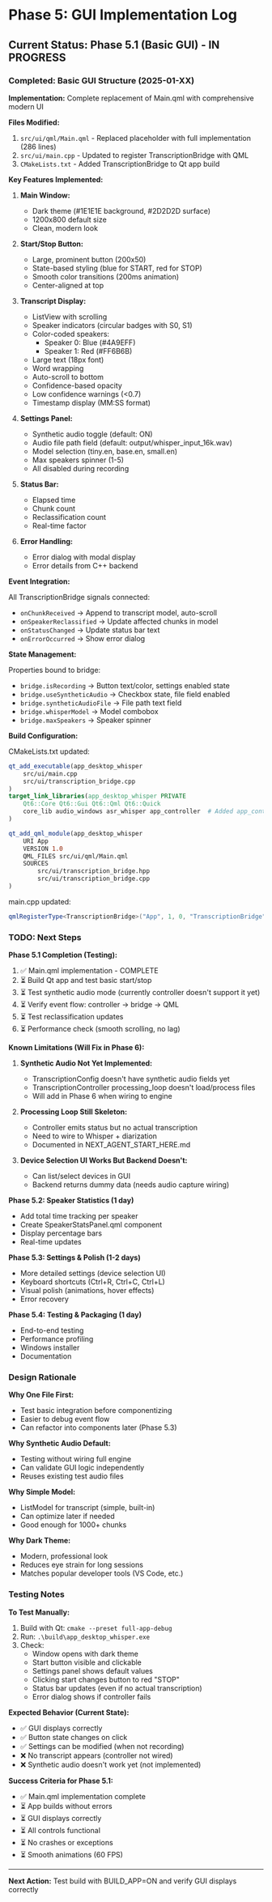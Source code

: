 # Phase 5: GUI Implementation Log

## Current Status: Phase 5.1 (Basic GUI) - IN PROGRESS

### Completed: Basic GUI Structure (2025-01-XX)

**Implementation:** Complete replacement of Main.qml with comprehensive modern UI

**Files Modified:**
1. `src/ui/qml/Main.qml` - Replaced placeholder with full implementation (286 lines)
2. `src/ui/main.cpp` - Updated to register TranscriptionBridge with QML
3. `CMakeLists.txt` - Added TranscriptionBridge to Qt app build

**Key Features Implemented:**

1. **Main Window:**
   - Dark theme (#1E1E1E background, #2D2D2D surface)
   - 1200x800 default size
   - Clean, modern look

2. **Start/Stop Button:**
   - Large, prominent button (200x50)
   - State-based styling (blue for START, red for STOP)
   - Smooth color transitions (200ms animation)
   - Center-aligned at top

3. **Transcript Display:**
   - ListView with scrolling
   - Speaker indicators (circular badges with S0, S1)
   - Color-coded speakers:
     - Speaker 0: Blue (#4A9EFF)
     - Speaker 1: Red (#FF6B6B)
   - Large text (18px font)
   - Word wrapping
   - Auto-scroll to bottom
   - Confidence-based opacity
   - Low confidence warnings (<0.7)
   - Timestamp display (MM:SS format)

4. **Settings Panel:**
   - Synthetic audio toggle (default: ON)
   - Audio file path field (default: output/whisper_input_16k.wav)
   - Model selection (tiny.en, base.en, small.en)
   - Max speakers spinner (1-5)
   - All disabled during recording

5. **Status Bar:**
   - Elapsed time
   - Chunk count
   - Reclassification count
   - Real-time factor

6. **Error Handling:**
   - Error dialog with modal display
   - Error details from C++ backend

**Event Integration:**

All TranscriptionBridge signals connected:
- `onChunkReceived` → Append to transcript model, auto-scroll
- `onSpeakerReclassified` → Update affected chunks in model
- `onStatusChanged` → Update status bar text
- `onErrorOccurred` → Show error dialog

**State Management:**

Properties bound to bridge:
- `bridge.isRecording` → Button text/color, settings enabled state
- `bridge.useSyntheticAudio` → Checkbox state, file field enabled
- `bridge.syntheticAudioFile` → File path text field
- `bridge.whisperModel` → Model combobox
- `bridge.maxSpeakers` → Speaker spinner

**Build Configuration:**

CMakeLists.txt updated:
```cmake
qt_add_executable(app_desktop_whisper
    src/ui/main.cpp
    src/ui/transcription_bridge.cpp
)
target_link_libraries(app_desktop_whisper PRIVATE
    Qt6::Core Qt6::Gui Qt6::Qml Qt6::Quick
    core_lib audio_windows asr_whisper app_controller  # Added app_controller
)

qt_add_qml_module(app_desktop_whisper
    URI App
    VERSION 1.0
    QML_FILES src/ui/qml/Main.qml
    SOURCES
        src/ui/transcription_bridge.hpp
        src/ui/transcription_bridge.cpp
)
```

main.cpp updated:
```cpp
qmlRegisterType<TranscriptionBridge>("App", 1, 0, "TranscriptionBridge");
```

### TODO: Next Steps

**Phase 5.1 Completion (Testing):**
1. ✅ Main.qml implementation - COMPLETE
2. ⏳ Build Qt app and test basic start/stop
3. ⏳ Test synthetic audio mode (currently controller doesn't support it yet)
4. ⏳ Verify event flow: controller → bridge → QML
5. ⏳ Test reclassification updates
6. ⏳ Performance check (smooth scrolling, no lag)

**Known Limitations (Will Fix in Phase 6):**

1. **Synthetic Audio Not Yet Implemented:**
   - TranscriptionConfig doesn't have synthetic audio fields yet
   - TranscriptionController processing_loop doesn't load/process files
   - Will add in Phase 6 when wiring to engine

2. **Processing Loop Still Skeleton:**
   - Controller emits status but no actual transcription
   - Need to wire to Whisper + diarization
   - Documented in NEXT_AGENT_START_HERE.md

3. **Device Selection UI Works But Backend Doesn't:**
   - Can list/select devices in GUI
   - Backend returns dummy data (needs audio capture wiring)

**Phase 5.2: Speaker Statistics (1 day)**
- Add total time tracking per speaker
- Create SpeakerStatsPanel.qml component
- Display percentage bars
- Real-time updates

**Phase 5.3: Settings & Polish (1-2 days)**
- More detailed settings (device selection UI)
- Keyboard shortcuts (Ctrl+R, Ctrl+C, Ctrl+L)
- Visual polish (animations, hover effects)
- Error recovery

**Phase 5.4: Testing & Packaging (1 day)**
- End-to-end testing
- Performance profiling
- Windows installer
- Documentation

### Design Rationale

**Why One File First:**
- Test basic integration before componentizing
- Easier to debug event flow
- Can refactor into components later (Phase 5.3)

**Why Synthetic Audio Default:**
- Testing without wiring full engine
- Can validate GUI logic independently
- Reuses existing test audio files

**Why Simple Model:**
- ListModel for transcript (simple, built-in)
- Can optimize later if needed
- Good enough for 1000+ chunks

**Why Dark Theme:**
- Modern, professional look
- Reduces eye strain for long sessions
- Matches popular developer tools (VS Code, etc.)

### Testing Notes

**To Test Manually:**
1. Build with Qt: `cmake --preset full-app-debug`
2. Run: `.\build\app_desktop_whisper.exe`
3. Check:
   - Window opens with dark theme
   - Start button visible and clickable
   - Settings panel shows default values
   - Clicking start changes button to red "STOP"
   - Status bar updates (even if no actual transcription)
   - Error dialog shows if controller fails

**Expected Behavior (Current State):**
- ✅ GUI displays correctly
- ✅ Button state changes on click
- ✅ Settings can be modified (when not recording)
- ❌ No transcript appears (controller not wired)
- ❌ Synthetic audio doesn't work yet (not implemented)

**Success Criteria for Phase 5.1:**
- ✅ Main.qml implementation complete
- ⏳ App builds without errors
- ⏳ GUI displays correctly
- ⏳ All controls functional
- ⏳ No crashes or exceptions
- ⏳ Smooth animations (60 FPS)

---

**Next Action:** Test build with BUILD_APP=ON and verify GUI displays correctly
